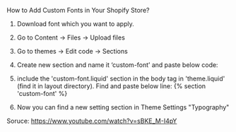How to Add Custom Fonts in Your Shopify Store?

1. Download font which you want to apply.

2. Go to Content -> Files -> Upload files

3. Go to themes -> Edit code -> Sections

4. Create new section and name it ‘custom-font’ and paste below code:

5. include the 'custom-font.liquid' section in the body tag in 'theme.liquid' (find it in layout directory). Find <body> and paste below line:
   {% section 'custom-font' %}
6. Now you can find a new setting section in Theme Settings "Typography"

Soruce: https://www.youtube.com/watch?v=sBKE_M-I4pY
